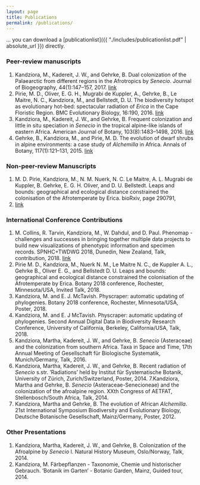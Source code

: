 ```yaml
---
layout: page
title: Publications
permalink: /publications/
---
```



... you can download a [publicationlist]({{ "./includes/publicationlist.pdf" | absolute_url }}) directly.


### Peer-review manuscripts
1. Kandziora, M., Kadereit, J. W., and Gehrke, B. Dual colonization of the Palaearctic from different regions in the Afrotropics by *Senecio*. Journal of Biogeography, 44(1):147–157, 2017. [link](http://onlinelibrary.wiley.com/doi/10.1111/jbi.12837/abstract)
2. Pirie, M. D., Oliver, E. G. H., Mugrabi de Kuppler, A., Gehrke, B., Le Maitre, N. C., Kandziora, M., and Bellstedt, D. U. The biodiversity hotspot as evolutionary hot-bed: spectacular radiation of *Erica* in the Cape Floristic Region. BMC Evolutionary Biology, 16:190, 2016. [link](https://bmcevolbiol.biomedcentral.com/articles/10.1186/s12862-016-0764-3)
3. Kandziora, M., Kadereit, J. W., and Gehrke, B. Frequent colonization and little in situ speciation in *Senecio* in the tropical alpine-like islands of eastern Africa. American Journal of Botany, 103(8):1483–1498, 2016.  [link](http://onlinelibrary.wiley.com/doi/10.3732/ajb.1600210/full)
4. Gehrke, B., Kandziora, M., and Pirie, M. D. The evolution of dwarf shrubs in alpine environments: a case study of *Alchemilla* in Africa. Annals of Botany, 117(1):121–131, 2015. [link](https://academic.oup.com/aob/article/117/1/121/2195968)

### Non-peer-review Manuscripts
1. M. D. Pirie, Kandziora, M., N. M. Nuerk, N. C. Le Maitre, A. L. Mugrabi de Kuppler,
B. Gehrke, E. G. H. Oliver, and D. U. Bellstedt. Leaps and bounds: geographical and ecological
distance constrained the colonisation of the Afrotemperate by Erica. bioRxiv, page 290791,
2018. [link](https://www.biorxiv.org/content/early/2018/03/30/290791)

### International Conference Contributions
1. M. Collins, R. Tarvin, Kandziora, M., W. Dahdul, and D. Paul. Phenomap - challenges
and successes in bringing together multiple data projects to build new visualizations of
phenotypic information and specimen records. SPNHC+TWDWG 2018, Dunedin, New
Zealand, Talk, contribution, 2018. [link](https://biss.pensoft.net/articles.php?id=25698)
2. Pirie M. D., Kandziora, M., Nuerk N. M., Le Maitre N. C., de Kuppler A. L., Gehrke B.,
Oliver E. G., and Bellstedt D. U. Leaps and bounds: geographical and ecological distance
constrained the colonisation of the Afrotemperate by Erica. Botany 2018 conference, Rochester,
Minnesota/USA, Invited Talk, 2018.
3. Kandziora, M. and E. J. McTavish. Physcraper: automatic updating of phylogenies. Botany
2018 conference, Rochester, Minnesota/USA, Poster, 2018.
4. Kandziora, M. and E. J McTavish. Physcraper: automatic updating of phylogenies. Second
Annual Digital Data in Biodiversity Research Conference, University of California, Berkeley,
California/USA, Talk, 2018.
5. Kandziora, Martha, Kadereit, J. W., and Gehrke, B. *Senecio* (Asteraceae) and the colonization from southern Africa. Taxa in Space and Time, 17th Annual Meeting of Gesellschaft für Biologische Systematik, Munich/Germany, Talk, 2016.
6. Kandziora, Martha, Kadereit, J. W., and Gehrke, B. Recent radiation of *Senecio* s.str. ’Radiations’ held by Institut für Systematische Botanik, University of Zürich, Zurich/Switzerland, Poster, 2014.
7.Kandziora, Martha and Gehrke, B. *Senecio* (Asteraceae-Senecioneae) and the colonization of the afroalpine region. XXth Congress of AETFAT, Stellenbosch/South Africa, Talk, 2014.
8. Kandziora, Martha and Gehrke, B. The evolution of African *Alchemilla*. 21st International Symposium Biodiversity and Evolutionary Biology, Deutsche Botanische Gesellschaft, Mainz/Germany, Poster, 2012.

### Other Presentations
1. Kandziora, Martha, Kadereit, J. W., and Gehrke, B. Colonization of the Afroalpine by *Senecio* l. Natural History Museum, Oslo/Norway, Talk, 2014.
2. Kandziora, M. Färbepflanzen - Taxonomie, Chemie und historischer Gebrauch. ’Botanik
im Garten’ - Botanic Garden, Mainz, Guided tour, 2014.
